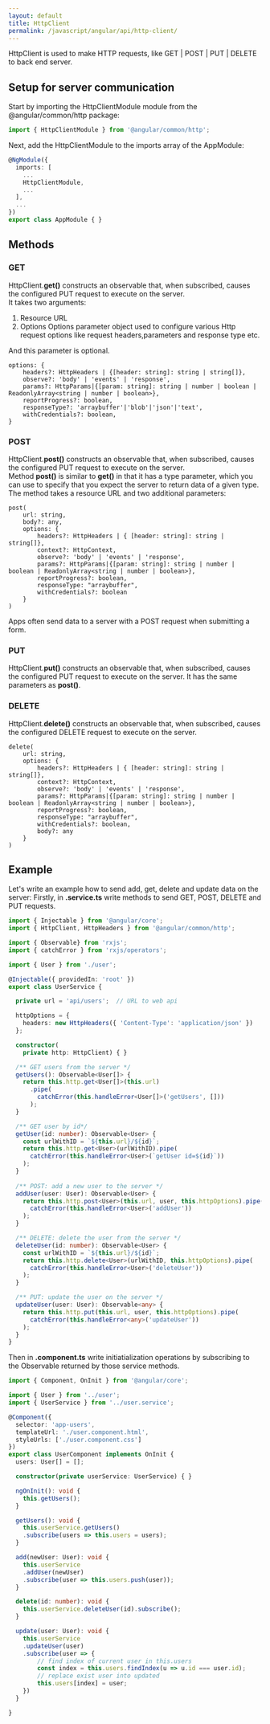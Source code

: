 ```yaml
---
layout: default
title: HttpClient
permalink: /javascript/angular/api/http-client/
---
```


HttpClient is used to make HTTP requests, like GET | POST | PUT | DELETE to back end server.

## Setup for server communication
Start by importing the HttpClientModule module from the @angular/common/http package:
```typescript
import { HttpClientModule } from '@angular/common/http';
```
Next, add the HttpClientModule to the imports array of the AppModule:
```typescript
@NgModule({
  imports: [
    ...
    HttpClientModule,
    ...
  ],
  ...
})
export class AppModule { }
```

## Methods
### GET
HttpClient.**get()** constructs an observable that, when subscribed, causes the configured PUT request to execute on the server.\
It takes two arguments:
1. Resource URL
2. Options
Options parameter object used to configure various Http request options like request headers,parameters and response type etc.

And this parameter is optional.
```
options: {
    headers?: HttpHeaders | {[header: string]: string | string[]},
    observe?: 'body' | 'events' | 'response',
    params?: HttpParams|{[param: string]: string | number | boolean | ReadonlyArray<string | number | boolean>},
    reportProgress?: boolean,
    responseType?: 'arraybuffer'|'blob'|'json'|'text',
    withCredentials?: boolean,
}
```
### POST
HttpClient.**post()** constructs an observable that, when subscribed, causes the configured PUT request to execute on the server.\
Method **post()** is similar to **get()** in that it has a type parameter, which you can use to specify that you expect the server to return data of a given type. The method takes a resource URL and two additional parameters:

```
post(
    url: string,
    body?: any,
    options: {
        headers?: HttpHeaders | { [header: string]: string | string[]},
        context?: HttpContext,
        observe?: 'body' | 'events' | 'response',
        params?: HttpParams|{[param: string]: string | number | boolean | ReadonlyArray<string | number | boolean>},
        reportProgress?: boolean,
        responseType: "arraybuffer",
        withCredentials?: boolean
    }
)
```
Apps often send data to a server with a POST request when submitting a form.

### PUT
HttpClient.**put()** constructs an observable that, when subscribed, causes the configured PUT request to execute on the server. It has the same parameters as **post()**. 
### DELETE
HttpClient.**delete()** constructs an observable that, when subscribed, causes the configured DELETE request to execute on the server.
```
delete(
    url: string,
    options: {
        headers?: HttpHeaders | { [header: string]: string | string[]},
        context?: HttpContext,
        observe?: 'body' | 'events' | 'response',
        params?: HttpParams|{[param: string]: string | number | boolean | ReadonlyArray<string | number | boolean>},
        reportProgress?: boolean,
        responseType: "arraybuffer",
        withCredentials?: boolean,
        body?: any
    }
)
```
## Example
Let's write an example how to send add, get, delete and update data on the server: 
Firstly, in **.service.ts** write methods to send GET, POST, DELETE and PUT requests.
```typescript
import { Injectable } from '@angular/core';
import { HttpClient, HttpHeaders } from '@angular/common/http';

import { Observable} from 'rxjs';
import { catchError } from 'rxjs/operators';

import { User } from './user';

@Injectable({ providedIn: 'root' })
export class UserService {

  private url = 'api/users';  // URL to web api

  httpOptions = {
    headers: new HttpHeaders({ 'Content-Type': 'application/json' })
  };

  constructor(
    private http: HttpClient) { }

  /** GET users from the server */
  getUsers(): Observable<User[]> {
    return this.http.get<User[]>(this.url)
      .pipe(
        catchError(this.handleError<User[]>('getUsers', []))
      );
  }

  /** GET user by id*/
  getUser(id: number): Observable<User> {
    const urlWithID = `${this.url}/${id}`;
    return this.http.get<User>(urlWithID).pipe(
      catchError(this.handleError<User>(`getUser id=${id}`))
    );
  }
  
  /** POST: add a new user to the server */
  addUser(user: User): Observable<User> {
    return this.http.post<User>(this.url, user, this.httpOptions).pipe(
      catchError(this.handleError<User>('addUser'))
    );
  }

  /** DELETE: delete the user from the server */
  deleteUser(id: number): Observable<User> {
    const urlWithID = `${this.url}/${id}`;
    return this.http.delete<User>(urlWithID, this.httpOptions).pipe(
      catchError(this.handleError<User>('deleteUser'))
    );
  }

  /** PUT: update the user on the server */
  updateUser(user: User): Observable<any> {
    return this.http.put(this.url, user, this.httpOptions).pipe(
      catchError(this.handleError<any>('updateUser'))
    );
  }
}
```
Then in **.component.ts** write initiatialization operations by subscribing to the Observable returned by those service methods.

```typescript
import { Component, OnInit } from '@angular/core';

import { User } from '../user';
import { UserService } from '../user.service';

@Component({
  selector: 'app-users',
  templateUrl: './user.component.html',
  styleUrls: ['./user.component.css']
})
export class UserComponent implements OnInit {
  users: User[] = [];

  constructor(private userService: UserService) { }

  ngOnInit(): void {
    this.getUsers();
  }

  getUsers(): void {
    this.userService.getUsers()
    .subscribe(users => this.users = users);
  }

  add(newUser: User): void {
    this.userService
    .addUser(newUser)
    .subscribe(user => this.users.push(user));
  }

  delete(id: number): void {
    this.userService.deleteUser(id).subscribe();
  }

  update(user: User): void {
    this.userService
    .updateUser(user)
    .subscribe(user => {
        // find index of current user in this.users
        const index = this.users.findIndex(u => u.id === user.id);
        // replace exist user into updated
        this.users[index] = user;
    })
  }

}
